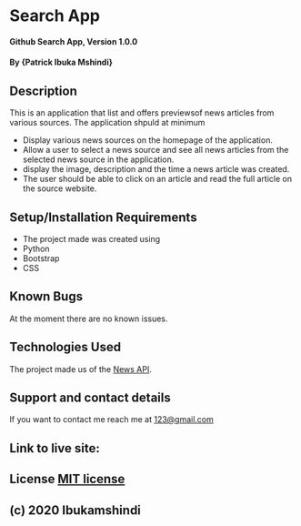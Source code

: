 # Search App
#### Github Search App, Version 1.0.0
#### By **{Patrick Ibuka Mshindi}**
## Description
This is an application that list and offers previewsof  news articles from various sources. The application shpuld at minimum
* Display various news sources on the homepage of the application.
* Allow a user to select a news source and see all news articles from the selected news source in the application.
* display the image, description and the time a news article was created.
* The user should be able to click on an article and read the full article on the source website.
## Setup/Installation Requirements
* The project made was created using
* Python
* Bootstrap
* CSS
## Known Bugs
At the moment there are no known issues.
## Technologies Used
The project made us of the [News API](https://newsapi.org/).
## Support and contact details
If you want to contact me reach me at 123@gmail.com
## Link to live site:
## License [MIT license](https://opensource.org/licenses/MIT)
## (c) 2020 Ibukamshindi